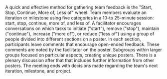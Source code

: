 A quick and effective method for gathering team feedback is the "Start, Stop, Continue, More of, Less of" wheel. Team members evaluate an iteration or milestone using five categories in a 10-to 25-minute session: start, stop, continue, more of, and less of. A facilitator encourages conversations on which tasks to initiate ("start"), remove ("stop"), maintain ("continue"), increase ("more of"), or reduce ("less of") using a group of people divided into different sections on a poster. In each section, participants leave comments that encourage open-ended feedback. These comments are noted by the facilitator on the poster. Subgroups within larger groups focused on particular aspects, creating unique posters. There is a plenary discussion after that that includes further information from other posters. The meeting ends with decisions made regarding the team's next iteration, milestone, and project.

